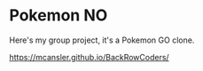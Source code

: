 # Pokemon NO

Here's my group project, it's a Pokemon GO clone.

https://mcansler.github.io/BackRowCoders/
